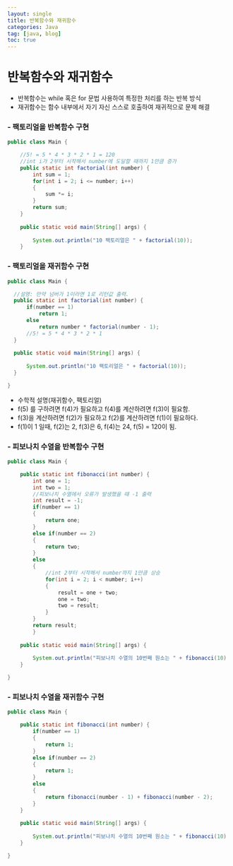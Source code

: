 ```yaml
---
layout: single
title: 반복함수와 재귀함수
categories: Java
tag: [java, blog]
toc: true
---
```


# 반복함수와 재귀함수
- 반복함수는 while 혹은 for 문법 사용하여 특정한 처리를 하는 반복 방식
- 재귀함수는 함수 내부에서 자기 자신 스스로 호출하여 재귀적으로 문제 해결

### - 팩토리얼을 반복함수 구현

```java
public class Main {

	//5! = 5 * 4 * 3 * 2 * 1 = 120
	//int i가 2부터 시작해서 number에 도달할 때까지 1만큼 증가
	public static int factorial(int number) {
		int sum = 1;
		for(int i = 2; i <= number; i++)
		{
			sum *= i;
		}
		return sum;
	}
	
	public static void main(String[] args) {
		
		System.out.println("10 팩토리얼은 " + factorial(10));
	}
  ```
  
  ### - 팩토리얼을 재귀함수 구현
  
  ```java
 public class Main {

	//설명: 만약 넘버가 1이라면 1로 리턴값 출력. 
	public static int factorial(int number) {
		if(number == 1)
			return 1;
		else
			return number * factorial(number - 1);
		//5! = 5 * 4 * 3 * 2 * 1
	}
	
	public static void main(String[] args) {
		
		System.out.println("10 팩토리얼은 " + factorial(10));
	}

}
```
- 수학적 설명(재귀함수, 팩토리얼)
- f(5) 를 구하려면 f(4)가 필요하고 f(4)를 계산하려면 f(3)이 필요함. 
- f(3)을 계산하려면 f(2)가 필요하고 f(2)를 계산하려면 f(1)이 필요하다.
- f(1)이 1 일때, f(2)는 2, f(3)은 6, f(4)는 24, f(5) = 120이 됨. 

### - 피보나치 수열을 반복함수 구현

```java
public class Main {

	public static int fibonacci(int number) {
		int one = 1;
		int two = 1;
		//피보나치 수열에서 오류가 발생했을 때 -1 출력
		int result = -1;
		if(number == 1)
		{
			return one;
		}
		else if(number == 2)
		{
			return two;
		}
		else
		{
			//int 2부터 시작해서 number까지 1만큼 상승
			for(int i = 2; i < number; i++)
			{
				result = one + two;
				one = two;
				two = result;
			}
		}
		return result;
		}
	
	public static void main(String[] args) {
		
		System.out.println("피보나치 수열의 10번째 원소는 " + fibonacci(10) + "입니다.");
	}

}
```

### - 피보나치 수열을 재귀함수 구현

```java
public class Main {

	public static int fibonacci(int number) {
		if(number == 1)
		{
			return 1;
		}
		else if(number == 2)
		{
			return 1;
		}
		else
		{
			return fibonacci(number - 1) + fibonacci(number - 2);
		}
	}
	
	public static void main(String[] args) {
		
		System.out.println("피보나치 수열의 10번째 원소는 " + fibonacci(10) + "입니다.");
	}

}
```

